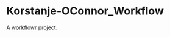# Korstanje-OConnor_Workflow

A [workflowr][] project.

[workflowr]: https://github.com/jdblischak/workflowr
